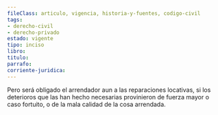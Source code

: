 ```yaml
---
fileClass: articulo, vigencia, historia-y-fuentes, codigo-civil
tags:
- derecho-civil
- derecho-privado
estado: vigente
tipo: inciso
libro:
titulo:
parrafo:
corriente-juridica:
---
```

Pero será obligado el arrendador aun a las reparaciones locativas, si los deterioros que las han hecho necesarias provinieron de fuerza mayor o caso fortuito, o de la mala calidad de la cosa arrendada.
